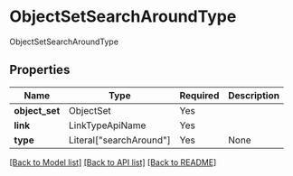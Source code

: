# ObjectSetSearchAroundType

ObjectSetSearchAroundType

## Properties
| Name | Type | Required | Description |
| ------------ | ------------- | ------------- | ------------- |
**object_set** | ObjectSet | Yes |  |
**link** | LinkTypeApiName | Yes |  |
**type** | Literal["searchAround"] | Yes | None |


[[Back to Model list]](../../../README.md#models-v1-link) [[Back to API list]](../../../README.md#documentation-for-api-endpoints) [[Back to README]](../../../README.md)
